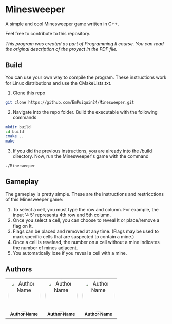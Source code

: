 # Minesweeper
A simple and cool Minesweeper game written in C++.

Feel free to contribute to this repository.

_This program was created as part of Programming II course. You can read the original description of the proyect in the PDF file._

## Build 
You can use your own way to compile the program. These instructions work for Linux distributions and use the CMakeLists.txt. 

1. Clone this repo
```sh
git clone https://github.com/EmPuiquin24/Minesweeper.git
```
2. Navigate into the repo folder. Build the executable with the following commands
```sh
mkdir build
cd build
cmake ..
make
```
3. If you did the previous instructions, you are already into the /build directory. Now, run the Minesweeper's game with the command 
```sh
./Minesweeper
```

## Gameplay
The gameplay is pretty simple. These are the instructions and restricctions of this Minesweeper game:

1. To select a cell, you must type the row and column. For example, the input '4 5' represents 4th row and 5th column.
2. Once you select a cell, you can choose to reveal It or place/remove a flag on It.
3. Flags can be placed and removed at any time. (Flags may be used to mark specific cells that are suspected to contain a mine.)
4. Once a cell is revelead, the number on a cell without a mine indicates the number of mines adjacent.
5. You automatically lose if you reveal a cell with a mine.

## Authors
<table>
  <tr>
    <td align="center">
      <a href="https://github.com/EmPuiquin24">
        <img src="https://github.com/EmPuiquin24.png" width="100px;" style="border-radius: 50%;" alt="Author Name"/>
        <br />
        <sub><b>Author Name</b></sub>
      </a>
    </td>
    <td align="center">
      <a href="https://github.com/CJimenez-C">
        <img src="https://github.com/CJimenez-C.png" width="100px;" style="border-radius: 50%;" alt="Author Name"/>
        <br />
        <sub><b>Author Name</b></sub>
      </a>
    </td>
    <td align="center">
      <a href="https://github.com/andrxeaa">
        <img src="https://github.com/andrxeaa.png" width="100px;" style="border-radius: 50%;" alt="Author Name"/>
        <br />
        <sub><b>Author Name</b></sub>
      </a>
    </td>
  </tr>
</table>
